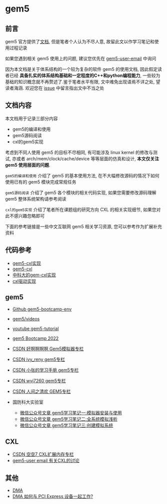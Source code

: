 # gem5

## 前言

gem5 官方提供了[文档](https://www.gem5.org/documentation/), 但是笔者个人认为不尽人意, 故留此文以作学习笔记和使用过程记录

如果您遇到相关 gem5 使用上的问题, 建议您优先在 [gem5-user-email](https://www.gem5.org/mailing_lists/) 中询问

因为本文档是关于体系结构的一个较为复杂的软件 gem5 的使用文档, 因此假定读者已经 **具备扎实的体系结构基础和一定程度的C++和python编程能力**, 一些较为基础的知识概念就不再赘述了.鉴于笔者水平有限, 文中难免出现语焉不详之处, 望读者海涵. 欢迎您在 [issue](https://github.com/luzhixing12345/gem5/issues) 中留言指出文中不当之处

## 文档内容

本文档用于记录三部分内容

- gem5的编译和使用
- gem5源码阅读
- cxl的gem5实现

考虑到不同人使用 gem5 的目标不尽相同, 有可能涉及 linux kernel 的修改与测试, 亦或者 arch/mem/clock/cache/device 等等层面的仿真和设计, **本文仅关注 gem5 使用层面的问题**. 

`gem5的编译和使用` 介绍了 gem5 的基本使用方法, 在不大幅修改源码的情况下如何使用已有的 gem5 模块完成常规任务

`gem5源码阅读` 介绍了 gem5 各个模块的相关代码实现, 如果您需要修改源码理解 gem5 整体系统架构请参考阅读

`cxl的gem5实现` 介绍了笔者所在课题组的研究方向 CXL 的相关实现细节, 如果您对此不感兴趣忽略即可

下面的参考链接是一些中文互联网 gem5 相关学习资源, 您可以参考作为扩展补充资料

## 代码参考

- [gem5-cxl实现](https://github.com/fadedzipper/gem5/tree/cxl.mem-dev)
- [gem5-cxl](https://github.com/ferry-hhh/gem5)
- [中科大的gem-cxl实现](https://github.com/zxhero/gem5-CXL)
- [cxl驱动实现](https://github.com/zjthappy/cxl_mem_driver)

## gem5

- [Github gem5-bootcamp-env](https://github.com/gem5bootcamp/gem5-bootcamp-env)
- [gem5/videos](https://www.youtube.com/@gem5/videos)
- [youtube gem5-tutorial](https://www.youtube.com/@JLowePower)
- [gem5 Bootcamp 2022](https://gem5bootcamp.github.io/gem5-bootcamp-env/)
- [CSDN 好啊啊啊啊 Gem5模拟器专栏](https://blog.csdn.net/qq_46675545/category_12120503.html)
- [CSDN ivy_reny gem5专栏](https://blog.csdn.net/ivy_reny/category_6666068.html)
- [CSDN 小张的学习手册 gem5专栏](https://blog.csdn.net/drinks_/category_11071651.html)
- [CSDN wyj7260 gem5专栏](https://blog.csdn.net/wyj7260/category_1301132.html)
- [CSDN 人间之清欢 GEM5专栏](https://blog.csdn.net/qq_43381135/category_9731557.html)
- 国防科大实验室

  - [微信公众号文章 gem5学习笔记一:模拟器安装与使用](https://mp.weixin.qq.com/s/VoPI0jbAERg8VK98oVff4Q)
  - [微信公众号文章 gem5学习笔记二:全系统模拟浅析](https://mp.weixin.qq.com/s/ru61jLFNQ503Z0XMR5NvaQ)
  - [微信公众号文章 gem5学习笔记三:创建模拟系统](https://mp.weixin.qq.com/s/K8BIZb25BGVgwQG2knBhsg)

## CXL

- [CSDN 空空7 CXL扩展内存专栏](https://blog.csdn.net/qq_45726331/category_12220993.html)
- [gem5-user email 有关CXL的讨论](https://www.mail-archive.com/search?q=CXL&l=gem5-users%40gem5.org)

## 其他

- [DMA](https://en.wikipedia.org/wiki/Direct_memory_access)
- [DMA 如何与 PCI Express 设备一起工作?](https://stackoverflow.com/questions/27470885/how-does-dma-work-with-pci-express-devices)